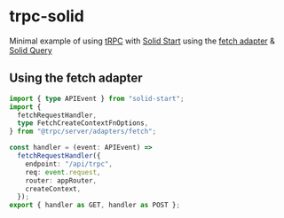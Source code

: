 # trpc-solid

Minimal example of using [tRPC](https://trpc.io) with [Solid Start](https://start.solidjs.com/getting-started/what-is-solidstart) using the [fetch adapter](https://trpc.io/docs/fetch) & [Solid Query](https://tanstack.com/query/latest/docs/solid/overview)

## Using the fetch adapter

```ts
import { type APIEvent } from "solid-start";
import {
  fetchRequestHandler,
  type FetchCreateContextFnOptions,
} from "@trpc/server/adapters/fetch";

const handler = (event: APIEvent) =>
  fetchRequestHandler({
    endpoint: "/api/trpc",
    req: event.request,
    router: appRouter,
    createContext,
  });
export { handler as GET, handler as POST };
```